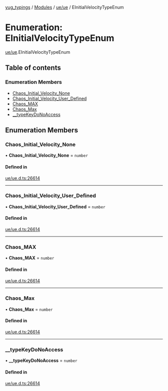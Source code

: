 [yug_typings](../README.md) / [Modules](../modules.md) / [ue/ue](../modules/ue_ue.md) / EInitialVelocityTypeEnum

# Enumeration: EInitialVelocityTypeEnum

[ue/ue](../modules/ue_ue.md).EInitialVelocityTypeEnum

## Table of contents

### Enumeration Members

- [Chaos\_Initial\_Velocity\_None](ue_ue.EInitialVelocityTypeEnum.md#chaos_initial_velocity_none)
- [Chaos\_Initial\_Velocity\_User\_Defined](ue_ue.EInitialVelocityTypeEnum.md#chaos_initial_velocity_user_defined)
- [Chaos\_MAX](ue_ue.EInitialVelocityTypeEnum.md#chaos_max)
- [Chaos\_Max](ue_ue.EInitialVelocityTypeEnum.md#chaos_max-1)
- [\_\_typeKeyDoNoAccess](ue_ue.EInitialVelocityTypeEnum.md#__typekeydonoaccess)

## Enumeration Members

### Chaos\_Initial\_Velocity\_None

• **Chaos\_Initial\_Velocity\_None** = `number`

#### Defined in

[ue/ue.d.ts:26614](https://github.com/YugMetaverse/yug_typings/blob/b7d9b19/ue/ue.d.ts#L26614)

___

### Chaos\_Initial\_Velocity\_User\_Defined

• **Chaos\_Initial\_Velocity\_User\_Defined** = `number`

#### Defined in

[ue/ue.d.ts:26614](https://github.com/YugMetaverse/yug_typings/blob/b7d9b19/ue/ue.d.ts#L26614)

___

### Chaos\_MAX

• **Chaos\_MAX** = `number`

#### Defined in

[ue/ue.d.ts:26614](https://github.com/YugMetaverse/yug_typings/blob/b7d9b19/ue/ue.d.ts#L26614)

___

### Chaos\_Max

• **Chaos\_Max** = `number`

#### Defined in

[ue/ue.d.ts:26614](https://github.com/YugMetaverse/yug_typings/blob/b7d9b19/ue/ue.d.ts#L26614)

___

### \_\_typeKeyDoNoAccess

• **\_\_typeKeyDoNoAccess** = `number`

#### Defined in

[ue/ue.d.ts:26614](https://github.com/YugMetaverse/yug_typings/blob/b7d9b19/ue/ue.d.ts#L26614)
